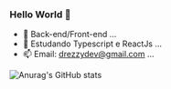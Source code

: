 ### Hello World 👋

- 🔭 Back-end/Front-end ...
- 🌱 Estudando Typescript e ReactJs ...
- 📫 Email: drezzydev@gmail.com ...

![Anurag's GitHub stats](https://github-readme-stats.vercel.app/api?username=drezzyts&show_icons=true&theme=tokyonight)
